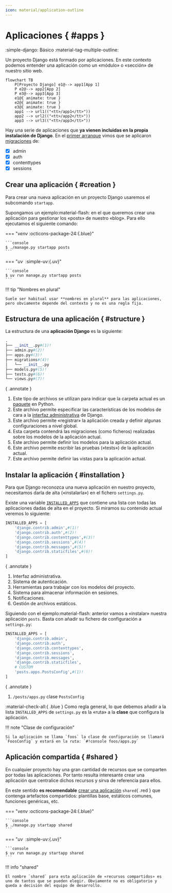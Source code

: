 ```yaml
---
icon: material/application-outline
---
```


# Aplicaciones { #apps }

<span class="djversion basic">:simple-django: Básico :material-tag-multiple-outline:</span>

Un proyecto Django está formado por aplicaciones. En este contexto podemos entender una aplicación como un «módulo» o «sección» de nuestro sitio web.

```mermaid
flowchart TB
    P[Proyecto Django] e1@--> app1[App 1]
    P e2@--> app2[App 2]
    P e3@--> app3[App 3]
    e1@{ animate: true }
    e2@{ animate: true }
    e3@{ animate: true }
    app1 --> url1(("<tt>/app1</tt>"))
    app2 --> url2(("<tt>/app2</tt>"))
    app3 --> url3(("<tt>/app3</tt>"))
```

Hay una serie de aplicaciones que **ya vienen incluidas en la propia instalación de Django**. En el [primer arranque](setup.md#first-launch) vimos que se aplicaron [migraciones](models.md#migrations) de:

- [x] admin
- [x] auth
- [x] contenttypes
- [x] sessions

## Crear una aplicación { #creation }

Para crear una nueva aplicación en un proyecto Django usaremos el subcomando `startapp`.

Supongamos un <span class="example">ejemplo:material-flash:</span> en el que queremos crear una aplicación para gestionar los «posts» de nuestro «blog». Para ello ejecutamos el siguiente comando:

=== "*venv* :octicons-package-24:{.blue}"

    ```console
    $ ./manage.py startapp posts
    ```

=== "*uv* &nbsp;:simple-uv:{.uv}"

    ```console
    $ uv run manage.py startapp posts
    ```

!!! tip "Nombres en plural"

    Suele ser habitual usar **nombres en plural** para las aplicaciones, pero obviamente depende del contexto y no es una regla fija.

## Estructura de una aplicación { #structure }

La estructura de una **aplicación Django** es la siguiente:

```python
.
├── __init__.py#(1)!
├── admin.py#(2)!
├── apps.py#(3)!
├── migrations#(4)!
│   └── __init__.py
├── models.py#(5)!
├── tests.py#(6)!
└── views.py#(7)!
```
{ .annotate }

1. Este tipo de archivos se utilizan para indicar que la carpeta actual es un [paquete](https://docs.python.org/3/tutorial/modules.html#packages) en Python.
2. Este archivo permite especificar las características de los modelos de cara a la [interfaz administrativa](https://docs.djangoproject.com/en/dev/ref/contrib/admin/) de Django.
3. Este archivo permite «registrar» la aplicación creada y definir algunas configuraciones a nivel global.
4. Esta carpeta contendrá las migraciones (como ficheros) realizadas sobre los modelos de la aplicación actual.
5. Este archivo permite definir los modelos para la aplicación actual.
6. Este archivo permite escribir las pruebas («tests») de la aplicación actual.
7. Este archivo permite definir las vistas para la aplicación actual.

## Instalar la aplicación { #installation }

Para que Django reconozca una nueva aplicación en nuestro proyecto, necesitamos darla de alta («instalarla») en el fichero `settings.py`.

Existe una variable [`INSTALLED_APPS`](https://docs.djangoproject.com/en/stable/ref/settings/#std-setting-INSTALLED_APPS) que contiene una lista con todas las aplicaciones dadas de alta en el proyecto. Si miramos su contenido actual veremos lo siguiente:

```python
INSTALLED_APPS = [
    'django.contrib.admin',#(1)!
    'django.contrib.auth',#(2)!
    'django.contrib.contenttypes',#(3)!
    'django.contrib.sessions',#(4)!
    'django.contrib.messages',#(5)!
    'django.contrib.staticfiles',#(6)!
]
```
{ .annotate }

1. Interfaz administrativa.
2. Sistema de autenticación.
3. Herramientas para trabajar con los modelos del proyecto.
4. Sistema para almacenar información en sesiones.
5. Notificaciones.
6. Gestión de archivos estáticos.

Siguiendo con el <span class="example">ejemplo:material-flash:</span> anterior vamos a «instalar» nuestra aplicación `posts`. Basta con añadir su fichero de configuración a `settings.py`:

```python hl_lines="9"
INSTALLED_APPS = [
    'django.contrib.admin',
    'django.contrib.auth',
    'django.contrib.contenttypes',
    'django.contrib.sessions',
    'django.contrib.messages',
    'django.contrib.staticfiles',
    # CUSTOM
    'posts.apps.PostsConfig',#(1)!
]
```
{ .annotate }

1. `/posts/apps.py` clase `PostsConfig`

:material-check-all:{ .blue } Como regla general, lo que debemos añadir a la lista `INSTALLED_APPS` de `settings.py` es la «ruta» a la **clase** que configura la aplicación.

!!! note "Clase de configuración"

    Si la aplicación se llama `foos` la clase de configuración se llamará `FoosConfig` y estará en la ruta: `#!console foos/apps.py`

## Aplicación compartida { #shared }

En cualquier proyecto hay una gran cantidad de recursos que se comparten por todas las aplicaciones. Por tanto resulta interesante crear una aplicación que centralice dichos recursos y sirva de referencia para ellos.

En este sentido **es recomendable** [crear una aplicación](#creation) `shared`{ .red } que contenga artefactos compartidos: plantillas base, estáticos comunes, funciones genéricas, etc.

=== "*venv* :octicons-package-24:{.blue}"

    ```console
    $ ./manage.py startapp shared
    ```

=== "*uv* &nbsp;:simple-uv:{.uv}"

    ```console
    $ uv run manage.py startapp shared
    ```

!!! info "shared"

    El nombre `shared` para esta aplicación de «recursos compartidos» es uno de tantos que se pueden elegir. Obviamente no es obligatorio y queda a decisión del equipo de desarrollo.
